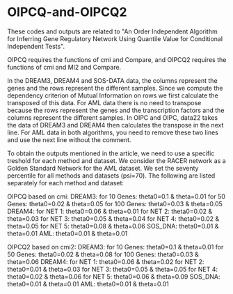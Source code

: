 # OIPCQ-and-OIPCQ2

These codes and outputs are related to "An Order Independent Algorithm for Inferring Gene Regulatory Network Using Quantile Value for Conditional Independent Tests".

OIPCQ requires the functions of cmi and Compare, and OIPCQ2 requires the functions of cmi and MI2 and Compare.

In the DREAM3, DREAM4 and SOS-DATA data, the columns represent the genes and the rows represent the different samples. Since we compute the dependency criterion of Mutual Information on rows we first calculate the transposed of this data.
For AML data there is no need to transpose because the rows represent the genes and the transcription factors and the columns represent the different samples.
In OIPC and OIPC, data22 takes the data of DREAM3 and DREAM4 then calculates the transpose in the next line.
For AML data in both algorithms, you need to remove these two lines and use the next line without the comment.

To obtain the outputs mentioned in the article, we need to use a specific treshold for each method and dataset.
We consider the RACER network as a Golden Standard Network for the AML dataset.
We set the seventy percentile for all methods and datasets (psi=70).
The following are listed separately for each method and dataset:

OIPCQ based on cmi:
DREAM3:
for 10 Genes: theta0=0.1 & theta=0.01
for 50 Genes: theta0=0.02 & theta=0.05
for 100 Genes: theta0=0.03 & theta=0.05
DREAM4:
for NET 1: theta0=0.06 & theta=0.01
for NET 2: theta0=0.02 & theta=0.03
for NET 3: theta0=0.05 & theta=0.04
for NET 4: theta0=0.02 & theta=0.05
for NET 5: theta0=0.08 & theta=0.06
SOS_DNA:
theta0=0.01 & theta=0.01
AML:
theta0=0.01 & theta=0.01



OIPCQ2 based on cmi2:
DREAM3:
for 10 Genes: theta0=0.1 & theta=0.01
for 50 Genes: theta0=0.02 & theta=0.08
for 100 Genes: theta0=0.03 & theta=0.06
DREAM4:
for NET 1: theta0=0.06 & theta=0.02
for NET 2: theta0=0.01 & theta=0.03
for NET 3: theta0=0.05 & theta=0.05
for NET 4: theta0=0.02 & theta=0.06
for NET 5: theta0=0.06 & theta=0.09
SOS_DNA:
theta0=0.01 & theta=0.01
AML:
theta0=0.01 & theta=0.01
